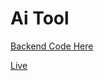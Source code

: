 # Ai Tool
[Backend Code Here](https://github.com/ritik48/get_insight-backend)

[Live](https://dunlin-insight.vercel.app)
